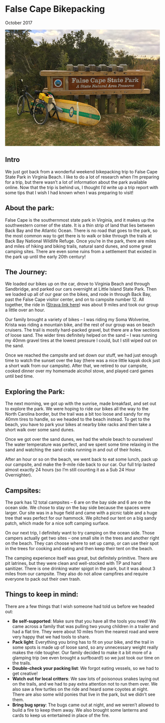 # False Cape Bikepacking
October 2017

![](../images/falsecape01.jpg)

## Intro

We just got back from a wonderful weekend bikepacking trip to False Cape State Park in Virginia Beach. I like to do a lot of research when I’m preparing for a trip, but there wasn’t a lot of information about the park available online. Now that the trip is behind us, I thought I’d write up a trip report with some tips that I wish I had known when I was preparing to visit!

## About the park:

False Cape is the southernmost state park in Virginia, and it makes up the southwestern corner of the state. It is a thin strip of land that lies between Back Bay and the Atlantic Ocean. There is no road that goes to the park, so the most common way to get there is to walk or bike through the trails at Back Bay National Wildlife Refuge. Once you’re in the park, there are miles and miles of hiking and biking trails, natural sand dunes, and some great camping sites. There are even some ruins from a settlement that existed in the park up until the early 20th century!

## The Journey:

We loaded our bikes up on the car, drove to Virginia Beach and through Sandbridge, and parked our cars overnight at Little Island State Park. Then we loaded up all of our gear on the bikes, and rode in through Back Bay, past the False Cape visitor center, and on to campsite number 12. All together, the ride in ([Strava link here](https://www.strava.com/)) was about 9 miles and took our group a little over an hour.

Our family brought a variety of bikes – I was riding my Soma Wolverine, Krista was riding a mountain bike, and the rest of our group was on beach cruisers. The trail is mostly hard-packed gravel, but there are a few sections of loose sand. The wider tires definitely helped on the sand – I was running my 40mm gravel tires at the lowest pressure I could, but I still wiped out on the sand.

Once we reached the campsite and set down our stuff, we had just enough time to watch the sunset over the bay (there was a nice little kayak dock just a short walk from our campsite). After that, we retired to our campsite, cooked dinner over my homemade alcohol stove, and played card games until bed time.

## Exploring the Park:

The next morning, we got up with the sunrise, made breakfast, and set out to explore the park. We were hoping to ride our bikes all the way to the North Carolina border, but the trail was a bit too loose and sandy for my 40mm tires to handle, so we headed to the beach instead. To get to the beach, you have to park your bikes at nearby bike racks and then take a short walk over some sand dunes.

Once we got over the sand dunes, we had the whole beach to ourselves! The water temperature was perfect, and we spent some time relaxing in the sand and watching the sand crabs running in and out of their holes.

After an hour or so on the beach, we went back to eat some lunch, pack up our campsite, and make the 9-mile ride back to our car. Our full trip lasted almost exactly 24 hours (so I’m still counting it as a Sub 24 Hour Overnighter).

## Campsites:

The park has 12 total campsites – 6 are on the bay side and 6 are on the ocean side. We chose to stay on the bay side because the spaces were larger. Our site was in a huge field and came with a picnic table and a huge tree that was perfect for our hammock. We pitched our tent on a big sandy patch, which made for a nice soft camping surface.

On our next trip, I definitely want to try camping on the ocean side. Those campers actually get two sites – one small site in the trees and another right on the beach. They can choose where to set up camp, or can use their spot in the trees for cooking and eating and then keep their tent on the beach.

The camping experience itself was great, but definitely primitive. There are pit latrines, but they were clean and well-stocked with TP and hand sanitizer. There is one drinking water spigot in the park, but it was about 3 miles from our campsite. They also do not allow campfires and require everyone to pack out their own trash.

## Things to keep in mind:

There are a few things that I wish someone had told us before we headed out:

- **Be self-supported**: Make sure that you have all the tools you need! We came across a family that was pulling two young children in a trailer and had a flat tire. They were about 10 miles from the nearest road and were very happy that we had tools to share.
- **Pack light**: Everything you bring has to fit on your bike, and the trail in some spots is made up of loose sand, so any unnecessary weight really makes the ride tougher. Our family decided to make it a bit more of a glamping trip (we even brought a surfboard!) so we just took our time on the trails.
- **Double-check your packing list**: We forgot eating vessels, so we had to get creative!
- **Watch out for local critters**: We saw lots of poisonous snakes laying out on the trails, and we had to pay extra attention not to run them over. We also saw a few turtles on the ride and heard some coyotes at night. There are also some wild ponies that live in the park, but we didn’t see them.
- **Bring bug spray**: The bugs came out at night, and we weren’t allowed to build a fire to keep them away. We also brought some lanterns and cards to keep us entertained in place of the fire.
